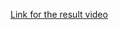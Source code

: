[Link for the result video](https://drive.google.com/file/d/1oujT2DVDCF9Ih1ofldwEq_kVPl2EQAiE/view?usp=sharing)
